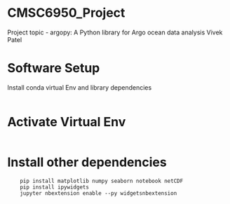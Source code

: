 # CMSC6950_Project
Project topic - argopy: A Python library for Argo ocean data analysis
Vivek Patel

# Software Setup
Install conda virtual Env and library dependencies
```bashconda create -n course_project_env pip
```

# Activate Virtual Env
```bashconda activate course_project_env
```

# Install other dependencies
```bashpip install git+http://github.com/euroargodev/argopy.git@master
    pip install matplotlib numpy seaborn notebook netCDF
    pip install ipywidgets
    jupyter nbextension enable --py widgetsnbextension
```    